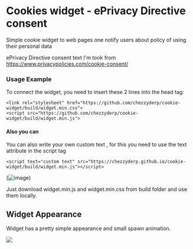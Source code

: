 # Cookies widget - ePrivacy Directive consent
Simple cookie widget to web pages one notify users about policy of using their personal data

ePrivacy Directive consent text I'm took from https://www.privacypolicies.com/cookie-consent/

### Usage Example 
To connect the widget, you need to insert these 2 lines into the head tag:

    <link rel="stylesheet" href="https://github.com/chezzyderp/cookie-widget/build/widget.min.css">
    <script src="https://github.com/chezzyderp/cookie-widget/build/widget.min.js">
#### Also you can 
You can also write your own custom text , for this you need to use the text attribute in the script tag

    <script text="custom text" src="https://chezzyderp.github.io/cookie-widget/build/widget.min.js"></script>

(![image](https://user-images.githubusercontent.com/78046258/191298399-e28038f2-8312-4305-ab48-c1b36ef6b122.png))

Just download widget.min.js and widget.min.css from build folder and use them locally.

## Widget Appearance

Widget has a pretty simple appearance and small spawn animation.

![](https://i.ibb.co/B633pPF/Screenshot-2022-09-20-152621.png)
